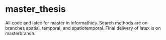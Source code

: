 # master_thesis
All code and latex for master in informathics.
Search methods are on branches spatial, temporal, and spatiotemporal.
Final delivery of latex is on masterbranch.
